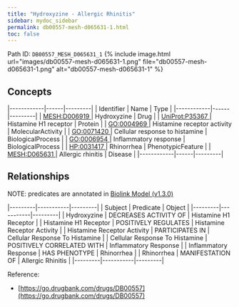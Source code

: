 ```yaml
---
title: "Hydroxyzine - Allergic Rhinitis"
sidebar: mydoc_sidebar
permalink: db00557-mesh-d065631-1.html
toc: false 
---
```



Path ID: `DB00557_MESH_D065631_1`
{% include image.html url="images/db00557-mesh-d065631-1.png" file="db00557-mesh-d065631-1.png" alt="db00557-mesh-d065631-1" %}

## Concepts

|------------|------|---------|
| Identifier | Name | Type    |
|------------|------|---------|
| <a href="https://identifiers.org/MESH:D006919">MESH:D006919 </a> | Hydroxyzine | Drug |
| <a href="https://identifiers.org/UniProt:P35367">UniProt:P35367 </a> | Histamine H1 receptor | Protein |
| <a href="https://identifiers.org/GO:0004969">GO:0004969 </a> | Histamine receptor activity | MolecularActivity |
| <a href="https://identifiers.org/GO:0071420">GO:0071420 </a> | Cellular response to histamine | BiologicalProcess |
| <a href="https://identifiers.org/GO:0006954">GO:0006954 </a> | Inflammatory response | BiologicalProcess |
| <a href="https://identifiers.org/HP:0031417">HP:0031417 </a> | Rhinorrhea | PhenotypicFeature |
| <a href="https://identifiers.org/MESH:D065631">MESH:D065631 </a> | Allergic rhinitis | Disease |
|------------|------|---------|

## Relationships


NOTE: predicates are annotated in <a href="https://github.com/biolink/biolink-model/releases/tag/v1.3.0">Biolink Model (v1.3.0)</a>

|---------|-----------|---------|
| Subject | Predicate | Object  |
|---------|-----------|---------|
| Hydroxyzine | DECREASES ACTIVITY OF | Histamine H1 Receptor |
| Histamine H1 Receptor | POSITIVELY REGULATES | Histamine Receptor Activity |
| Histamine Receptor Activity | PARTICIPATES IN | Cellular Response To Histamine |
| Cellular Response To Histamine | POSITIVELY CORRELATED WITH | Inflammatory Response |
| Inflammatory Response | HAS PHENOTYPE | Rhinorrhea |
| Rhinorrhea | MANIFESTATION OF | Allergic Rhinitis |
|---------|-----------|---------|

Reference: 
  - [https://go.drugbank.com/drugs/DB00557](https://go.drugbank.com/drugs/DB00557)
